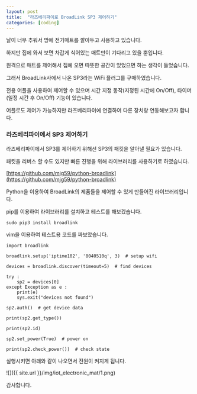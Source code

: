 ```yaml
---
layout: post
title:  "라즈베리파이로 BroadLink SP3 제어하기"
categories: [coding]
---
```


날이 너무 추워서 방에 전기매트를 깔아두고 사용하고 있습니다.

하지만 집에 와서 보면 차갑게 식어있는 매트만이 기다리고 있을 뿐입니다.

원격으로 매트를 제어해서 집에 오면 따뜻한 공간이 있었으면 하는 생각이 들었습니다.

그래서 BroadLink사에서 나온 SP3라는 WiFi 플러그를 구매하였습니다.

전용 어플을 사용하여 제어할 수 있으며 시간 지정 동작(지정된 시간에 On/Off), 타이머(일정 시간 후 On/Off) 기능이 있습니다.

어플로도 제어가 가능하지만 라즈베리파이에 연결하여 다른 장치랑 연동해보고자 합니다.

### 라즈베리파이에서 SP3 제어하기

라즈베리파이에서 SP3를 제어하기 위해선 SP3의 패킷을 알아낼 필요가 있습니다.

패킷을 리버스 할 수도 있지만 빠른 진행을 위해 라이브러리를 사용하기로 하였습니다.

[https://github.com/mjg59/python-broadlink](https://github.com/mjg59/python-broadlink)

Python을 이용하여 BroadLink의 제품들을 제어할 수 있게 만들어진 라이브러리입니다.

pip를 이용하여 라이브러리를 설치하고 테스트를 해보겠습니다.

~~~
sudo pip3 install broadlink
~~~

vim을 이용하여 테스트용 코드를 짜보았습니다.

~~~
import broadlink

broadlink.setup('iptime102', '8040510q', 3)  # setup wifi

devices = broadlink.discover(timeout=5)  # find devices

try :
    sp2 = devices[0]
except Exception as e :
    print(e)
    sys.exit("devices not found")

sp2.auth()  # get device data

print(sp2.get_type())

print(sp2.id)

sp2.set_power(True)  # power on

print(sp2.check_power())  # check state
~~~

실행시키면 아래와 같이 나오면서 전원이 켜지게 됩니다.

![]({{ site.url }}/img/iot_electronic_mat/1.png)

감사합니다.
